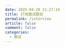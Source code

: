 ```yaml
---
date: 2025-04-20 21:27:14
title: IT岗面试题目
permalink: /interview
article: false
comment: false
categories:
  - 面试
---
```


